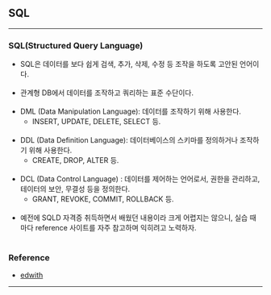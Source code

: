 SQL
---

---

### SQL(Structured Query Language)<br>

-	SQL은 데이터를 보다 쉽게 검색, 추가, 삭제, 수정 등 조작을 하도록 고안된 언어이다.<br><br>
-	관계형 DB에서 데이터를 조작하고 쿼리하는 표준 수단이다.<br><br>
-	DML (Data Manipulation Language): 데이터를 조작하기 위해 사용한다.
	-	INSERT, UPDATE, DELETE, SELECT 등.<br><br>
-	DDL (Data Definition Language): 데이터베이스의 스키마를 정의하거나 조작하기 위해 사용한다.
	-	CREATE, DROP, ALTER 등.<br><br>
-	DCL (Data Control Language) : 데이터를 제어하는 언어로서, 권한을 관리하고, 테이터의 보안, 무결성 등을 정의한다.
	-	GRANT, REVOKE, COMMIT, ROLLBACK 등.<br><br>
-	예전에 SQLD 자격증 취득하면서 배웠던 내용이라 크게 어렵지는 않으니, 실습 때 마다 reference 사이트를 자주 참고하며 익히려고 노력하자.<br><br>

### Reference<br>

-	[edwith](https://www.edwith.org/boostcourse-web/lecture/16720/)

---
